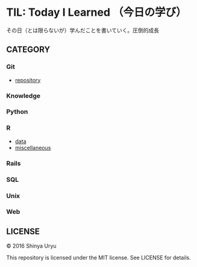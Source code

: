 TIL: Today I Learned （今日の学び）
======

その日（とは限らないが）学んだことを書いていく。圧倒的成長

## CATEGORY

### Git

* [repository](git/repository.md)

### Knowledge

### Python

### R

- [data](R/data.Rmd)
- [miscellaneous](R/misc.Rmd)

### Rails

### SQL

### Unix

### Web

## LICENSE

© 2016 Shinya Uryu

This repository is licensed under the MIT license. See LICENSE for details.


